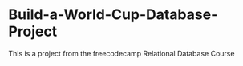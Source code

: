 # Build-a-World-Cup-Database-Project
This is a project from the freecodecamp Relational Database Course
